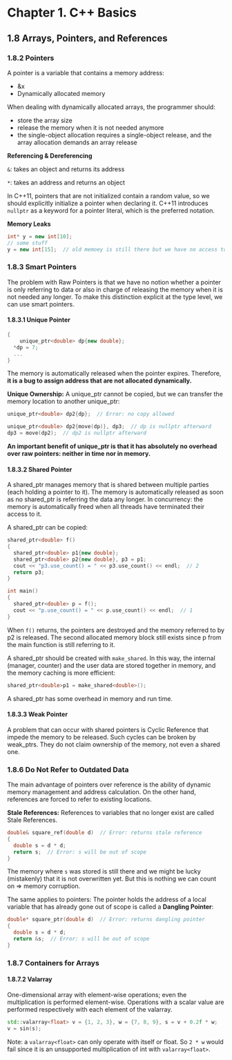 # Chapter 1. C++ Basics

## 1.8 Arrays, Pointers, and References

### 1.8.2 Pointers

A pointer is a variable that contains a memory address: 

- &x
- Dynamically allocated memory

When dealing with dynamically allocated arrays, the programmer should: 

- store the array size
- release the memory when it is not needed anymore
- the single-object allocation requires a single-object release, and the array allocation demands an array release

**Referencing & Dereferencing**

`&`: takes an object and returns its address

`*`: takes an address and returns an object

In C++11, pointers that are not initialized contain a random value, so we should explicitly initialize a pointer when declaring it. C++11 introduces `nullptr` as a keyword for a pointer literal, which is the preferred notation. 

**Memory Leaks**

```c++
int* y = new int[10];
// some stuff
y = new int[15];  // old memoey is still there but we have no access to it anymore. 
```

### 1.8.3 Smart Pointers

The problem with Raw Pointers is that we have no notion whether a pointer is only referring to data or also in charge of releasing the memory when it is not needed any longer. To make this distinction explicit at the type level, we can use smart pointers. 

#### 1.8.3.1 Unique Pointer

```c++
{
	unique_ptr<double> dp{new double};
  *dp = 7;
  ...
}
```

The memory is automatically released when the pointer expires. Therefore, **it is a bug to assign address that are not allocated dynamically.** 

**Unique Ownership:** A unique_ptr cannot be copied, but we can transfer the memory location to another unique_ptr: 

```c++
unique_ptr<double> dp2{dp};  // Error: no copy allowed

unique_ptr<double> dp2{move(dp)}, dp3;  // dp is nullptr afterward
dp3 = move(dp2);  // dp2 is nullptr afterward
```

**An important benefit of unique_ptr is that it has absolutely no overhead over raw pointers: neither in time nor in memory.** 

#### 1.8.3.2 Shared Pointer

A shared_ptr manages memory that is shared between multiple parties (each holding a pointer to it). The memory is automatically released as soon as no shared_ptr is referring the data any longer. In concurrency: the memory is automatically freed when all threads have terminated their access to it. 

A shared_ptr can be copied: 

```c++
shared_ptr<double> f()
{
  shared_ptr<double> p1{new double};
  shared_ptr<double> p2{new double}, p3 = p1;
  cout << "p3.use_count() = " << p3.use_count() << endl;  // 2
  return p3;
}

int main() 
{
  shared_ptr<double> p = f();
  cout << "p.use_count() = " << p.use_count() << endl;  // 1
}
```

When `f()` returns, the pointers are destroyed and the memory referred to by p2 is released. The second allocated memory block still exists since p from the main function is still referring to it. 

A shared_ptr should be created with `make_shared`. In this way, the internal (manager, counter) and the user data are stored together in memory, and the memory caching is more efficient:

```c++
shared_ptr<double>p1 = make_shared<double>();
```

A shared_ptr has some overhead in memory and run time. 

#### 1.8.3.3 Weak Pointer

A problem that can occur with shared pointers is Cyclic Reference that impede the memory to be released. Such cycles can be broken by weak_ptrs. They do not claim ownership of the memory, not even a shared one. 

### 1.8.6 Do Not Refer to Outdated Data

The main advantage of pointers over reference is the ability of dynamic memory management and address calculation. On the other hand, references are forced to refer to existing locations. 

**Stale References:** References to variables that no longer exist are called Stale References. 

```c++
double& square_ref(double d)  // Error: returns stale reference
{
  double s = d * d;
  return s;  // Error: s will be out of scope
}
```

The memory where `s` was stored is still there and we might be lucky (mistakenly) that it is not overwritten yet. But this is nothing we can count on => memory corruption. 

The same applies to pointers: The pointer holds the address of a local variable that has already gone out of scope is called a **Dangling Pointer**: 

```c++
double* square_ptr(double d)  // Error: returns dangling pointer
{
  double s = d * d;
  return &s;  // Error: s will be out of scope
}
```

### 1.8.7 Containers for Arrays

#### 1.8.7.2 Valarray

One-dimensional array with element-wise operations; even the multiplication is performed element-wise. Operations with a scalar value are performed respectively with each element of the valarray. 

```c++
std::valarray<float> v = {1, 2, 3}, w = {7, 8, 9}, s = v + 0.2f * w;
v = sin(s);
```

Note: a `valarray<float>` can only operate with itself or float. So `2 * w` would fail since it is an unsupported multiplication of int with `valarray<float>`. 

